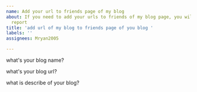 ```yaml
---
name: Add your url to friends page of my blog
about: If you need to add your urls to friends of my blog page, you will write the
  report
title: 'add url of my blog to friends page of you blog '
labels: ''
assignees: Mryan2005

---
```


what's your blog name?

what's your blog url?

what is describe of your blog?
